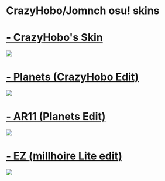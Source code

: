 # CrazyHobo/Jomnch osu! skins

# [- CrazyHobo's Skin](https://mega.nz/file/zfgglSyb#UI0s1cqXr19rkE2qi9bJEL2xYIp2BwVds8KZIJ3j-Pg) 
![](https://osu.ppy.sh/ss/17041081/dde9)

# [- Planets (CrazyHobo Edit)](https://mega.nz/file/iS4WTQ6Y#T2Tytn3EzuWvxBOyAHYu5h0uDdbYrHZs39mTbsf-QoA) 
![](https://osu.ppy.sh/ss/17041087/9b97)

# [- AR11 (Planets Edit)](https://mega.nz/file/jDhGBTZI#4fI7u61-6wMgx8eskg_9GEw_JhZyaxQoTpwbmR8w2VA) 
![](https://osu.ppy.sh/ss/17041094/54f9)

# [-  EZ (millhoire Lite edit)](https://mega.nz/file/SOB0iT6I#YkA1quLtTC-RZNA5j7CbookAj_t_ru2MmAkULUImzy0)
![](https://osu.ppy.sh/ss/17059641/aa17)
